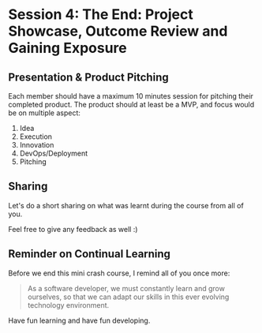 # Session 4: The End: Project Showcase, Outcome Review and Gaining Exposure

## Presentation & Product Pitching

Each member should have a maximum 10 minutes session for pitching their completed product. The product should at least be a MVP, and focus would be on multiple aspect:

1. Idea
2. Execution
3. Innovation
4. DevOps/Deployment
5. Pitching

## Sharing

Let's do a short sharing on what was learnt during the course from all of you.

Feel free to give any feedback as well :)

## Reminder on Continual Learning

Before we end this mini crash course, I remind all of you once more:

> As a software developer, we must constantly learn and grow ourselves, so that we can adapt our skills in this ever evolving technology environment.

Have fun learning and have fun developing.